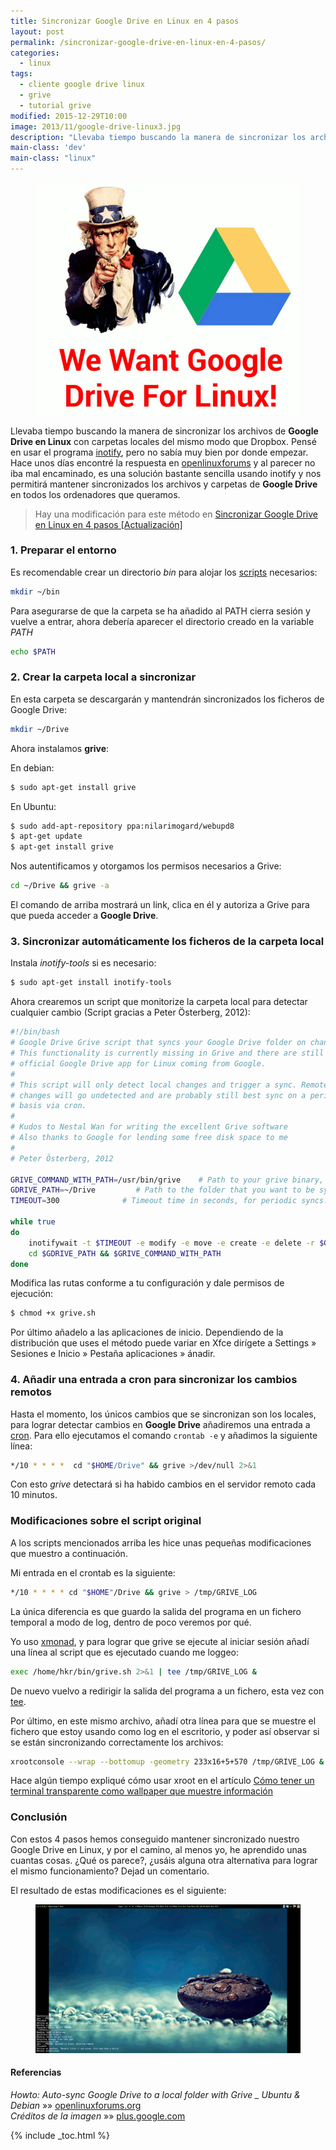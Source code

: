 ```yaml
---
title: Sincronizar Google Drive en Linux en 4 pasos
layout: post
permalink: /sincronizar-google-drive-en-linux-en-4-pasos/
categories:
  - linux
tags:
  - cliente google drive linux
  - grive
  - tutorial grive
modified: 2015-12-29T10:00
image: 2013/11/google-drive-linux3.jpg
description: "Llevaba tiempo buscando la manera de sincronizar los archivos de Google Drive en Linux con carpetas locales del mismo modo que Dropbox. Pensé en usar el programa inotify, pero no sabía muy bien por donde empezar. Hace unos días encontré la respuesta en openlinuxforums y al parecer no iba mal encaminado, es una solución bastante sencilla usando inotify y nos permitirá mantener sincronizados los archivos y carpetas de Google Drive en todos los ordenadores que queramos."
main-class: 'dev'
main-class: "linux"
---
```


<figure>
  <a href="/assets/img/2013/11/google-drive-linux3.jpg"><img src="/assets/img/2013/11/google-drive-linux3.jpg" title="{{ page.title }}" alt="{{ page.title }}" /></a>
</figure>

Llevaba tiempo buscando la manera de sincronizar los archivos de **Google Drive en Linux** con carpetas locales del mismo modo que Dropbox. Pensé en usar el programa [inotify][1], pero no sabía muy bien por donde empezar. Hace unos días encontré la respuesta en <a href="https://openlinuxforums.org" title="Foro linux" target="_blank">openlinuxforums</a> y al parecer no iba mal encaminado, es una solución bastante sencilla usando inotify y nos permitirá mantener sincronizados los archivos y carpetas de **Google Drive** en todos los ordenadores que queramos.

> Hay una modificación para este método en <a href="/sincronizar-google-drive-en-linux-en-4-pasos-actualizacion/" title="Sincronizar Google Drive en Linux en 4 pasos [Actualización]">Sincronizar Google Drive en Linux en 4 pasos [Actualización]</a>

<!--ad-->

### 1. Preparar el entorno

Es recomendable crear un directorio *bin* para alojar los [scripts][2] necesarios:

```bash
mkdir ~/bin

```

Para asegurarse de que la carpeta se ha añadido al PATH cierra sesión y vuelve a entrar, ahora debería aparecer el directorio creado en la variable *PATH*

```bash
echo $PATH

```

### 2. Crear la carpeta local a sincronizar

En esta carpeta se descargarán y mantendrán sincronizados los ficheros de Google Drive:

```bash
mkdir ~/Drive

```

Ahora instalamos **grive**:

En debian:

```bash
$ sudo apt-get install grive

```

En Ubuntu:

```bash
$ sudo add-apt-repository ppa:nilarimogard/webupd8
$ apt-get update
$ apt-get install grive

```

Nos autentificamos y otorgamos los permisos necesarios a Grive:

```bash
cd ~/Drive && grive -a

```

El comando de arriba mostrará un link, clica en él y autoriza a Grive para que pueda acceder a **Google Drive**.

### 3. Sincronizar automáticamente los ficheros de la carpeta local

Instala *inotify-tools* si es necesario:

```bash
$ sudo apt-get install inotify-tools

```

Ahora crearemos un script que monitorize la carpeta local para detectar cualquier cambio (Script gracias a Peter Österberg, 2012):

```bash
#!/bin/bash
# Google Drive Grive script that syncs your Google Drive folder on change
# This functionality is currently missing in Grive and there are still no
# official Google Drive app for Linux coming from Google.
#
# This script will only detect local changes and trigger a sync. Remote
# changes will go undetected and are probably still best sync on a periodic
# basis via cron.
#
# Kudos to Nestal Wan for writing the excellent Grive software
# Also thanks to Google for lending some free disk space to me
#
# Peter Österberg, 2012

GRIVE_COMMAND_WITH_PATH=/usr/bin/grive    # Path to your grive binary, change to match your system
GDRIVE_PATH=~/Drive         # Path to the folder that you want to be synced
TIMEOUT=300              # Timeout time in seconds, for periodic syncs. Nicely pointed out by ivanmacx

while true
do
    inotifywait -t $TIMEOUT -e modify -e move -e create -e delete -r $GDRIVE_PATH
    cd $GDRIVE_PATH && $GRIVE_COMMAND_WITH_PATH
done

```

Modifica las rutas conforme a tu configuración y dale permisos de ejecución:

```bash
$ chmod +x grive.sh

```

Por último añadelo a las aplicaciones de inicio. Dependiendo de la distribución que uses el método puede variar en Xfce dirígete a Settings » Sesiones e Inicio » Pestaña aplicaciones » ánadir.

### 4. Añadir una entrada a cron para sincronizar los cambios remotos

Hasta el momento, los únicos cambios que se sincronizan son los locales, para lograr detectar cambios en **Google Drive** añadiremos una entrada a [cron][3]. Para ello ejecutamos el comando `crontab -e` y añadimos la siguiente línea:

```bash
*/10 * * * *  cd "$HOME/Drive" && grive >/dev/null 2>&1

```

Con esto *grive* detectará si ha habido cambios en el servidor remoto cada 10 minutos.

### Modificaciones sobre el script original

A los scripts mencionados arriba les hice unas pequeñas modificaciones que muestro a continuación.

Mi entrada en el crontab es la siguiente:

```bash
*/10 * * * * cd "$HOME"/Drive && grive > /tmp/GRIVE_LOG

```

La única diferencia es que guardo la salida del programa en un fichero temporal a modo de log, dentro de poco veremos por qué.

Yo uso [xmonad][3], y para lograr que grive se ejecute al iniciar sesión añadí una línea al script que es ejecutado cuando me loggeo:

```bash
exec /home/hkr/bin/grive.sh 2>&1 | tee /tmp/GRIVE_LOG &

```

De nuevo vuelvo a redirigir la salida del programa a un fichero, esta vez con [tee][4].

Por último, en este mismo archivo, añadí otra línea para que se muestre el fichero que estoy usando como log en el escritorio, y poder así observar si se están sincronizando correctamente los archivos:

```bash
xrootconsole --wrap --bottomup -geometry 233x16+5+570 /tmp/GRIVE_LOG &

```

Hace algún tiempo expliqué cómo usar xroot en el artículo [Cómo tener un terminal transparente como wallpaper que muestre información][5]

### Conclusión

Con estos 4 pasos hemos conseguido mantener sincronizado nuestro Google Drive en Linux, y por el camino, al menos yo, he aprendido unas cuantas cosas. ¿Qué os parece?, ¿usáis alguna otra alternativa para lograr el mismo funcionamiento? Dejad un comentario.

El resultado de estas modificaciones es el siguiente:

<figure>
  <a href="/assets/img/2013/11/Sincronizar-Google-Drive-en-Linux-en-4-pasos.png"><img src="/assets/img/2013/11/Sincronizar-Google-Drive-en-Linux-en-4-pasos.png" title="{{ page.title }}" alt="{{ page.title }}" /></a>
</figure>

#### Referencias

*Howto: Auto-sync Google Drive to a local folder with Grive _ Ubuntu & Debian* »» <a href="https://openlinuxforums.org/index.php?topic=3144.0" target="_blank">openlinuxforums.org</a>  
*Créditos de la imagen* »» <a href="https://plus.google.com/+MuktwareMagazine/posts/ZPN9MxuV7VR" target="_blank">plus.google.com</a>

[1]: https://elbauldelprogramador.com/ejecutar-un-script-al-modificar-un-fichero-con-inotify/ "Ejecutar un script al modificar un fichero con inotify"
[2]: https://elbauldelprogramador.com/
[3]: /configurar-xmonad-con-trayer-y-fondo-de-pantalla-aleatorio/ "Configurar xmonad con trayer y fondo de pantalla aleatorio"
[4]: https://elbauldelprogramador.com/buscar-archivos-con-locate-mediante-expresiones-regulares-complejas/ "Buscar archivos con locate mediante expresiones regulares"
[5]: /como-tener-un-terminal-transparente-como-wallpaper-que-muestre-informacion/ "Cómo tener un terminal transparente como wallpaper que muestre información"

{% include _toc.html %}
